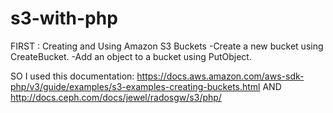 # s3-with-php

FIRST : Creating and Using Amazon S3 Buckets
-Create a new bucket using CreateBucket.
-Add an object to a bucket using PutObject.

SO I used this documentation: 
https://docs.aws.amazon.com/aws-sdk-php/v3/guide/examples/s3-examples-creating-buckets.html
AND
http://docs.ceph.com/docs/jewel/radosgw/s3/php/



